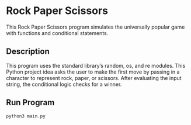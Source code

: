 # Rock Paper Scissors
This Rock Paper Scissors program simulates the universally popular game with functions and conditional statements.

## Description
This program uses the standard library’s random, os, and re modules. This Python project idea asks the user to make the first move by passing in a character to represent rock, paper, or scissors. After evaluating the input string, the conditional logic checks for a winner.

## Run Program
```bash
python3 main.py
```
